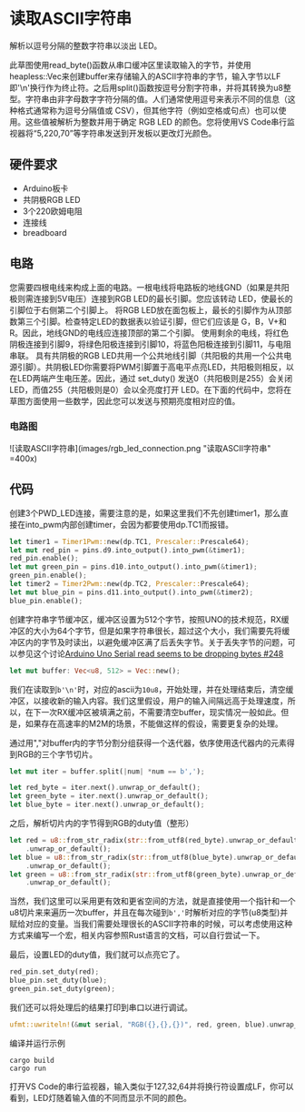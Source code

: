 # 读取ASCII字符串
解析以逗号分隔的整数字符串以淡出 LED。

此草图使用read_byte()函数从串口缓冲区里读取输入的字节，并使用heapless::Vec来创建buffer来存储输入的ASCII字符串的字节，输入字节以LF即'\n'换行作为终止符。之后用split()函数按逗号分割字符串，并将其转换为u8整型。字符串由非字母数字字符分隔的值。人们通常使用逗号来表示不同的信息（这种格式通常称为逗号分隔值或 CSV），但其他字符（例如空格或句点）也可以使用。这些值被解析为整数并用于确定 RGB LED 的颜色。您将使用VS Code串行监视器将“5,220,70”等字符串发送到开发板以更改灯光颜色。

## 硬件要求
- Arduino板卡
- 共阴极RGB LED
- 3个220欧姆电阻
- 连接线
- breadboard

## 电路
您需要四根电线来构成上面的电路。一根电线将电路板的地线GND（如果是共阳极则需连接到5V电压）连接到RGB LED的最长引脚。您应该转动 LED，使最长的引脚位于右侧第二个引脚上。
将RGB LED放在面包板上，最长的引脚作为从顶部数第三个引脚。检查特定LED的数据表以验证引脚，但它们应该是 G，B，V+和R。因此，地线GND的电线应连接顶部的第二个引脚。 使用剩余的电线，将红色阴极连接到引脚9，将绿色阳极连接到引脚10，将蓝色阳极连接到引脚11，与电阻串联。 具有共阴极的RGB LED共用一个公共地线引脚（共阳极的共用一个公共电源引脚）。共阴极LED你需要将PWM引脚置于高电平点亮LED，共阳极则相反，以在LED两端产生电压差。因此，通过 set_duty() 发送0（共阳极则是255）会关闭 LED，而值255（共阳极则是0）会以全亮度打开 LED。在下面的代码中，您将在草图方面使用一些数学，因此您可以发送与预期亮度相对应的值。
### 电路图
![读取ASCII字符串](images/rgb_led_connection.png "读取ASCII字符串" =400x)

## 代码
创建3个PWD_LED连接，需要注意的是，如果这里我们不先创建timer1，那么直接在into_pwm内部创建timer，会因为都要使用dp.TC1而报错。
```rust
let timer1 = Timer1Pwm::new(dp.TC1, Prescaler::Prescale64);
let mut red_pin = pins.d9.into_output().into_pwm(&timer1);
red_pin.enable();
let mut green_pin = pins.d10.into_output().into_pwm(&timer1);
green_pin.enable();
let timer2 = Timer2Pwm::new(dp.TC2, Prescaler::Prescale64);
let mut blue_pin = pins.d11.into_output().into_pwm(&timer2);
blue_pin.enable();
```
创建字符串字节缓冲区，缓冲区设置为512个字节，按照UNO的技术规范，RX缓冲区的大小为64个字节，但是如果字符串很长，超过这个大小，我们需要先将缓冲区内的字节及时读出，以避免缓冲区满了后丢失字节。关于丢失字节的问题，可以参见这个讨论[Arduino Uno Serial read seems to be dropping bytes #248](https://github.com/Rahix/avr-hal/issues/248)
```rust
let mut buffer: Vec<u8, 512> = Vec::new();
```
我们在读取到`b'\n'`时，对应的ascii为`10u8`，开始处理，并在处理结束后，清空缓冲区，以接收新的输入内容。我们这里假设，用户的输入间隔远高于处理速度，所以，在下一次RX缓冲区被填满之前，不需要清空buffer，现实情况一般如此。但是，如果存在高速率的M2M的场景，不能做这样的假设，需要更复杂的处理。

通过用","对buffer内的字节分割分组获得一个迭代器，依序使用迭代器内的元素得到RGB的三个字节切片。
```rust
let mut iter = buffer.split(|num| *num == b',');

let red_byte = iter.next().unwrap_or_default();
let green_byte = iter.next().unwrap_or_default();
let blue_byte = iter.next().unwrap_or_default();
```
之后，解析切片内的字节得到RGB的duty值（整形）
```rust
let red = u8::from_str_radix(str::from_utf8(red_byte).unwrap_or_default(), 10)
    .unwrap_or_default();
let blue = u8::from_str_radix(str::from_utf8(blue_byte).unwrap_or_default(), 10)
    .unwrap_or_default();
let green = u8::from_str_radix(str::from_utf8(green_byte).unwrap_or_default(), 10)
    .unwrap_or_default();
```
当然，我们这里可以采用更有效和更省空间的方法，就是直接使用一个指针和一个u8切片来来遍历一次buffer，并且在每次碰到`b','`时解析对应的字节(u8类型)并赋给对应的变量。当我们需要处理很长的ASCII字符串的时候，可以考虑使用这种方式来编写一个宏，相关内容参照Rust语言的文档，可以自行尝试一下。

最后，设置LED的duty值，我们就可以点亮它了。
```rust
red_pin.set_duty(red);
blue_pin.set_duty(blue);
green_pin.set_duty(green);
```
我们还可以将处理后的结果打印到串口以进行调试。
```rust
ufmt::uwriteln!(&mut serial, "RGB({},{},{})", red, green, blue).unwrap_infallible();
```

编译并运行示例
```shell
cargo build
cargo run
```
打开VS Code的串行监视器，输入类似于127,32,64并将换行符设置成LF，你可以看到，LED灯随着输入值的不同而显示不同的颜色。
